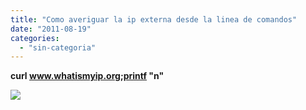 ```yaml
---
title: "Como averiguar la ip externa desde la linea de comandos"
date: "2011-08-19"
categories: 
  - "sin-categoria"
---
```


**curl www.whatismyip.org;printf "n"**

![](https://blogger.googleusercontent.com/tracker/3262098284547378612-6002959546765723526?l=tablondesastre.blogspot.com)

